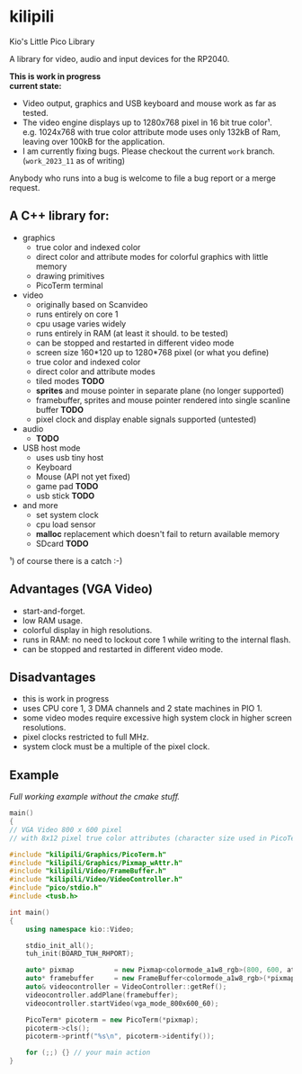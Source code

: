 # kilipili
Kio's Little Pico Library

A library for video, audio and input devices for the RP2040.

**This is work in progress**  
**current state:**  
- Video output, graphics and USB keyboard and mouse work as far as tested.
- The video engine displays up to 1280x768 pixel in 16 bit true color¹.  
  e.g. 1024x768 with true color attribute mode uses only 132kB of Ram, leaving over 100kB for the application.
- I am currently fixing bugs. Please checkout the current `work` branch. (`work_2023_11` as of writing)  

Anybody who runs into a bug is welcome to file a bug report or a merge request.

## A C++ library for:
- graphics
	- true color and indexed color
	- direct color and attribute modes for colorful graphics with little memory
	- drawing primitives
	- PicoTerm terminal	
- video
	- originally based on Scanvideo
	- runs entirely on core 1
	- cpu usage varies widely
	- runs entirely in RAM (at least it should. to be tested)
	- can be stopped and restarted in different video mode
	- screen size 160\*120 up to 1280\*768 pixel (or what you define)
	- true color and indexed color 
	- direct color and attribute modes 
	- tiled modes **TODO**
	- **sprites** and mouse pointer in separate plane (no longer supported)
	- framebuffer, sprites and mouse pointer rendered into single scanline buffer **TODO**
	- pixel clock and display enable signals supported (untested)
- audio
	- **TODO**
- USB host mode
	- uses usb tiny host 
	- Keyboard
	- Mouse (API not yet fixed)
	- game pad **TODO**
	- usb stick **TODO**
- and more
	- set system clock
	- cpu load sensor
	- **malloc** replacement which doesn't fail to return available memory
	- SDcard **TODO**

¹) of course there is a catch :-)

## Advantages (VGA Video)

- start-and-forget.
- low RAM usage.
- colorful display in high resolutions.
- runs in RAM: no need to lockout core 1 while writing to the internal flash.
- can be stopped and restarted in different video mode.

## Disadvantages

- this is work in progress
- uses CPU core 1, 3 DMA channels and 2 state machines in PIO 1.
- some video modes require excessive high system clock in higher screen resolutions.
- pixel clocks restricted to full MHz.
- system clock must be a multiple of the pixel clock.

## Example

*Full working example without the cmake stuff.*

```cpp
main()
{
// VGA Video 800 x 600 pixel
// with 8x12 pixel true color attributes (character size used in PicoTerm)

#include "kilipili/Graphics/PicoTerm.h"
#include "kilipili/Graphics/Pixmap_wAttr.h"
#include "kilipili/Video/FrameBuffer.h"
#include "kilipili/Video/VideoController.h"
#include "pico/stdio.h"
#include <tusb.h>

int main()
{
    using namespace kio::Video;

    stdio_init_all();
    tuh_init(BOARD_TUH_RHPORT);

    auto* pixmap          = new Pixmap<colormode_a1w8_rgb>(800, 600, attrheight_12px);
    auto* framebuffer     = new FrameBuffer<colormode_a1w8_rgb>(*pixmap, nullptr);
    auto& videocontroller = VideoController::getRef();
    videocontroller.addPlane(framebuffer);
    videocontroller.startVideo(vga_mode_800x600_60);

    PicoTerm* picoterm = new PicoTerm(*pixmap);
    picoterm->cls();
    picoterm->printf("%s\n", picoterm->identify());

    for (;;) {} // your main action
}
```


